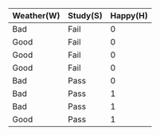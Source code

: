 


| Weather(W) | Study(S) | Happy(H) |
| ---------- | -------- | -------- |
| Bad        | Fail     | 0        |
| Good       | Fail     | 0        |
| Good       | Fail     | 0        |
| Good       | Fail     | 0        |
| Bad        | Pass     | 0        |
| Bad        | Pass     | 1        |
| Bad        | Pass     | 1        |
| Good       | Pass     | 1        | 


